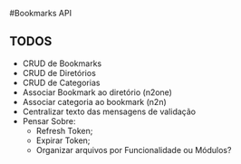 #Bookmarks API

## TODOS
* CRUD de Bookmarks
* CRUD de Diretórios
* CRUD de Categorias
* Associar Bookmark ao diretório (n2one)
* Associar categoria ao bookmark (n2n)
* Centralizar texto das mensagens de validação
* Pensar Sobre:
  - Refresh Token;
  - Expirar Token;
  - Organizar arquivos por Funcionalidade ou Módulos?